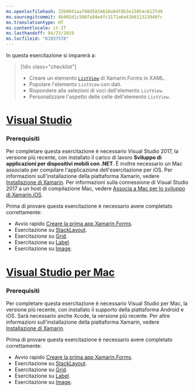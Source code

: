 ```yaml
---
ms.openlocfilehash: 32b9941aa700d5834616a04f8b3e15054c6137d9
ms.sourcegitcommit: 4b402d1c508fa84e4fc3171a6e43b811323948fc
ms.translationtype: HT
ms.contentlocale: it-IT
ms.lasthandoff: 04/23/2019
ms.locfileid: "61037578"
---
```

In questa esercitazione si imparerà a:

> [!div class="checklist"]
> - Creare un elemento [`ListView`](xref:Xamarin.Forms.ListView) di Xamarin.Forms in XAML.
> - Popolare l'elemento `ListView` con dati.
> - Rispondere alla selezioni di voci dell'elemento `ListView`.
> - Personalizzare l'aspetto delle celle dell'elemento `ListView`.

# <a name="visual-studiotabvswin"></a>[Visual Studio](#tab/vswin)

### <a name="prerequisites"></a>Prerequisiti

Per completare questa esercitazione è necessario Visual Studio 2017, la versione più recente, con installato il carico di lavoro **Sviluppo di applicazioni per dispositivi mobili con .NET**. È inoltre necessario un Mac associato per compilare l'applicazione dell'esercitazione per iOS. Per informazioni sull'installazione della piattaforma Xamarin, vedere [Installazione di Xamarin](~/get-started/installation/index.md). Per informazioni sulla connessione di Visual Studio 2017 a un host di compilazione Mac, vedere [Associa a Mac per lo sviluppo di Xamarin.iOS](~/ios/get-started/installation/windows/connecting-to-mac/index.md).

Prima di provare questa esercitazione è necessario avere completato correttamente:

- Avvio rapido [Creare la prima app Xamarin.Forms](~/get-started/first-app/index.md).
- Esercitazione su [StackLayout](~/get-started/tutorials/stacklayout/index.yml).
- Esercitazione su [Grid](~/get-started/tutorials/grid/index.yml).
- Esercitazione su [Label](~/get-started/tutorials/label/index.yml).
- Esercitazione su [Image](~/get-started/tutorials/image/index.yml).

# <a name="visual-studio-for-mactabvsmac"></a>[Visual Studio per Mac](#tab/vsmac)

### <a name="prerequisites"></a>Prerequisiti

Per completare questa esercitazione è necessario Visual Studio per Mac, la versione più recente, con installato il supporto della piattaforma Android e iOS. Sarà necessario anche Xcode, la versione più recente. Per altre informazioni sull'installazione della piattaforma Xamarin, vedere [Installazione di Xamarin](~/get-started/installation/index.md).

Prima di provare questa esercitazione è necessario avere completato correttamente:

- Avvio rapido [Creare la prima app Xamarin.Forms](~/get-started/first-app/index.md).
- Esercitazione su [StackLayout](~/get-started/tutorials/stacklayout/index.yml).
- Esercitazione su [Grid](~/get-started/tutorials/grid/index.yml).
- Esercitazione su [Label](~/get-started/tutorials/label/index.yml).
- Esercitazione su [Image](~/get-started/tutorials/image/index.yml).
